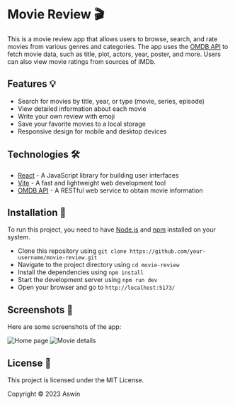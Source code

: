 # Movie Review 🎬

This is a movie review app that allows users to browse, search, and rate movies from various genres and categories. The app uses the  [OMDB API](http://www.omdbapi.com/) to fetch movie data, such as title, plot, actors, year, poster, and more. Users can also view movie ratings from sources of IMDb.

## Features 💡

- Search for movies by title, year, or type (movie, series, episode)
- View detailed information about each movie
- Write your own review with emoji
- Save your favorite movies to a local storage
- Responsive design for mobile and desktop devices

## Technologies 🛠️

- [React](https://reactjs.org/) - A JavaScript library for building user interfaces
- [Vite](https://vitejs.dev/) - A fast and lightweight web development tool
- [OMDB API](http://www.omdbapi.com/) - A RESTful web service to obtain movie information

## Installation 🚀

To run this project, you need to have [Node.js](https://nodejs.org/en/) and [npm](https://www.npmjs.com/) installed on your system.

- Clone this repository using `git clone https://github.com/your-username/movie-review.git`
- Navigate to the project directory using `cd movie-review`
- Install the dependencies using `npm install`
- Start the development server using `npm run dev`
- Open your browser and go to `http://localhost:5173/`

## Screenshots 📸

Here are some screenshots of the app:

![Home page](https://github.com/Aswin2702/movie_review/assets/94279007/3b24b3ef-f837-4a2b-8a4b-af6ea5394bb1)
![Movie details](https://github.com/Aswin2702/movie_review/assets/94279007/6b0610c1-8d0f-4e37-b17e-1cbd94c86714)

## License 📄

This project is licensed under the MIT License.

Copyright © 2023 Aswin
